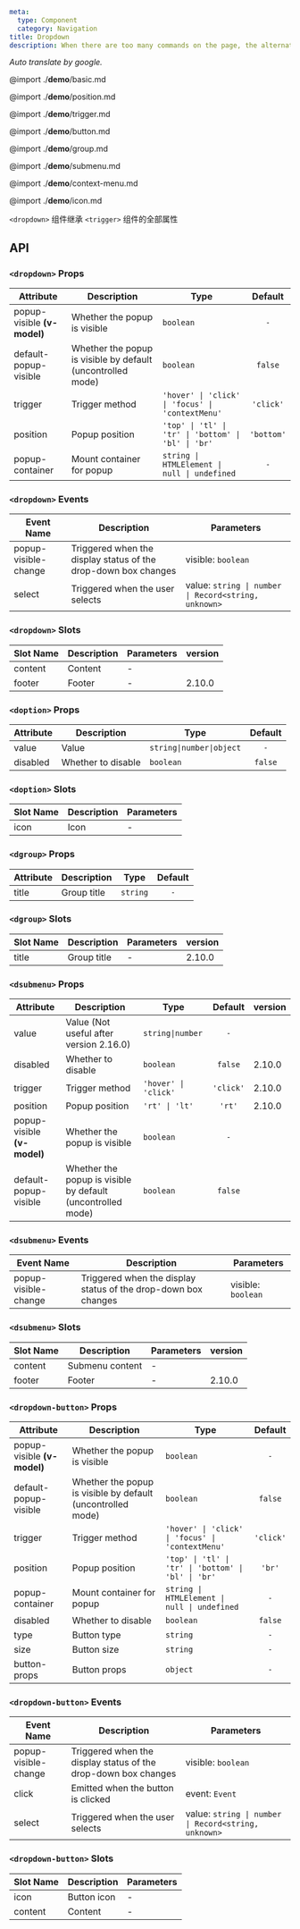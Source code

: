 ```yaml
meta:
  type: Component
  category: Navigation
title: Dropdown
description: When there are too many commands on the page, the alternative commands can be stored in the floating container that expands downward.
```

*Auto translate by google.*

@import ./__demo__/basic.md

@import ./__demo__/position.md

@import ./__demo__/trigger.md

@import ./__demo__/button.md

@import ./__demo__/group.md

@import ./__demo__/submenu.md

@import ./__demo__/context-menu.md

@import ./__demo__/icon.md

`<dropdown>` 组件继承 `<trigger>` 组件的全部属性

## API


### `<dropdown>` Props

|Attribute|Description|Type|Default|
|---|---|---|:---:|
|popup-visible **(v-model)**|Whether the popup is visible|`boolean`|`-`|
|default-popup-visible|Whether the popup is visible by default (uncontrolled mode)|`boolean`|`false`|
|trigger|Trigger method|`'hover' \| 'click' \| 'focus' \| 'contextMenu'`|`'click'`|
|position|Popup position|`'top' \| 'tl' \| 'tr' \| 'bottom' \| 'bl' \| 'br'`|`'bottom'`|
|popup-container|Mount container for popup|`string \| HTMLElement \| null \| undefined`|`-`|
### `<dropdown>` Events

|Event Name|Description|Parameters|
|---|---|---|
|popup-visible-change|Triggered when the display status of the drop-down box changes|visible: `boolean`|
|select|Triggered when the user selects|value: `string \| number \| Record<string, unknown>`|
### `<dropdown>` Slots

|Slot Name|Description|Parameters|version|
|---|---|---|:---|
|content|Content|-||
|footer|Footer|-|2.10.0|




### `<doption>` Props

|Attribute|Description|Type|Default|
|---|---|---|:---:|
|value|Value|`string\|number\|object`|`-`|
|disabled|Whether to disable|`boolean`|`false`|
### `<doption>` Slots

|Slot Name|Description|Parameters|
|---|---|---|
|icon|Icon|-|




### `<dgroup>` Props

|Attribute|Description|Type|Default|
|---|---|---|:---:|
|title|Group title|`string`|`-`|
### `<dgroup>` Slots

|Slot Name|Description|Parameters|version|
|---|---|---|:---|
|title|Group title|-|2.10.0|




### `<dsubmenu>` Props

|Attribute|Description|Type|Default|version|
|---|---|---|:---:|:---|
|value|Value (Not useful after version 2.16.0)|`string\|number`|`-`||
|disabled|Whether to disable|`boolean`|`false`|2.10.0|
|trigger|Trigger method|`'hover' \| 'click'`|`'click'`|2.10.0|
|position|Popup position|`'rt' \| 'lt'`|`'rt'`|2.10.0|
|popup-visible **(v-model)**|Whether the popup is visible|`boolean`|`-`||
|default-popup-visible|Whether the popup is visible by default (uncontrolled mode)|`boolean`|`false`||
### `<dsubmenu>` Events

|Event Name|Description|Parameters|
|---|---|---|
|popup-visible-change|Triggered when the display status of the drop-down box changes|visible: `boolean`|
### `<dsubmenu>` Slots

|Slot Name|Description|Parameters|version|
|---|---|---|:---|
|content|Submenu content|-||
|footer|Footer|-|2.10.0|




### `<dropdown-button>` Props

|Attribute|Description|Type|Default|
|---|---|---|:---:|
|popup-visible **(v-model)**|Whether the popup is visible|`boolean`|`-`|
|default-popup-visible|Whether the popup is visible by default (uncontrolled mode)|`boolean`|`false`|
|trigger|Trigger method|`'hover' \| 'click' \| 'focus' \| 'contextMenu'`|`'click'`|
|position|Popup position|`'top' \| 'tl' \| 'tr' \| 'bottom' \| 'bl' \| 'br'`|`'br'`|
|popup-container|Mount container for popup|`string \| HTMLElement \| null \| undefined`|`-`|
|disabled|Whether to disable|`boolean`|`false`|
|type|Button type|`string`|`-`|
|size|Button size|`string`|`-`|
|button-props|Button props|`object`|`-`|
### `<dropdown-button>` Events

|Event Name|Description|Parameters|
|---|---|---|
|popup-visible-change|Triggered when the display status of the drop-down box changes|visible: `boolean`|
|click|Emitted when the button is clicked|event: `Event`|
|select|Triggered when the user selects|value: `string \| number \| Record<string, unknown>`|
### `<dropdown-button>` Slots

|Slot Name|Description|Parameters|
|---|---|---|
|icon|Button icon|-|
|content|Content|-|


